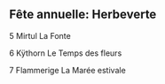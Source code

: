 ## Fête annuelle: Herbeverte


5 Mirtul La Fonte

6 Kÿthorn Le Temps des fleurs

7  Flammerige La Marée estivale

